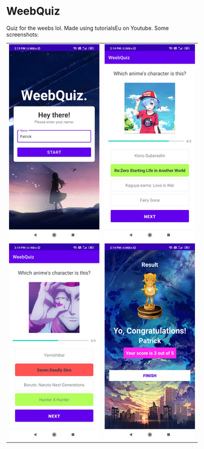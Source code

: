 # WeebQuiz
Quiz for the weebs lol. Made using tutorialsEu on Youtube. Some screenshots: 
<table>
  <tr>
    <td> <img src="screens/ss3.jpeg"  alt="1" width = 250px ></td>
    <td><img src="screens/ss1.jpeg" alt="2" width = 250px ></td>
   </tr> 
   <tr>
      <td><img src="screens/ss2.jpeg"  alt="3" width = 250px ></td>
      <td><img src="screens/ss4.jpeg"  alt="4" width = 250px ></td>
  </tr>
</table>
